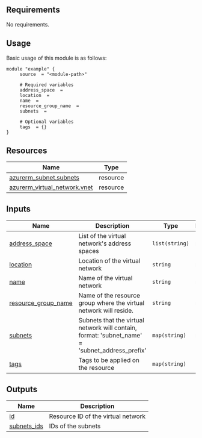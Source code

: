 <!-- BEGIN_TF_DOCS -->
## Requirements

No requirements.

## Usage
Basic usage of this module is as follows:
```hcl
module "example" {
	 source  = "<module-path>"

	 # Required variables
	 address_space  = 
	 location  = 
	 name  = 
	 resource_group_name  = 
	 subnets  = 

	 # Optional variables
	 tags  = {}
}
```

## Resources

| Name | Type |
|------|------|
| [azurerm_subnet.subnets](https://registry.terraform.io/providers/hashicorp/azurerm/latest/docs/resources/subnet) | resource |
| [azurerm_virtual_network.vnet](https://registry.terraform.io/providers/hashicorp/azurerm/latest/docs/resources/virtual_network) | resource |

## Inputs

| Name | Description | Type | Default | Required |
|------|-------------|------|---------|:--------:|
| <a name="input_address_space"></a> [address\_space](#input\_address\_space) | List of the virtual network's address spaces | `list(string)` | n/a | yes |
| <a name="input_location"></a> [location](#input\_location) | Location of the virtual network | `string` | n/a | yes |
| <a name="input_name"></a> [name](#input\_name) | Name of the virtual network | `string` | n/a | yes |
| <a name="input_resource_group_name"></a> [resource\_group\_name](#input\_resource\_group\_name) | Name of the resource group where the virtual network will reside. | `string` | n/a | yes |
| <a name="input_subnets"></a> [subnets](#input\_subnets) | Subnets that the virtual network will contain, format: 'subnet\_name' = 'subnet\_address\_prefix' | `map(string)` | n/a | yes |
| <a name="input_tags"></a> [tags](#input\_tags) | Tags to be applied on the resource | `map(string)` | `{}` | no |

## Outputs

| Name | Description |
|------|-------------|
| <a name="output_id"></a> [id](#output\_id) | Resource ID of the virtual network |
| <a name="output_subnets_ids"></a> [subnets\_ids](#output\_subnets\_ids) | IDs of the subnets |
<!-- END_TF_DOCS -->